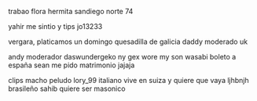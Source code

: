 trabao flora hermita sandiego norte 74

yahir me sintio y tips jo13233

vergara, platicamos un domingo
quesadilla de galicia
daddy moderado uk

andy moderador
daswundergeko  ny gex
wore my son
wasabi boleto a españa
sean me pido matrimonio jajaja

clips macho peludo
lory_99 italiano vive en suiza y quiere que vaya
ljhbnjh brasileño
sahib quiere ser masonico

